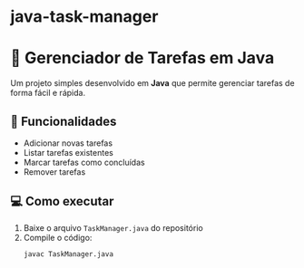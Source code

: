 # java-task-manager

# 📝 Gerenciador de Tarefas em Java

Um projeto simples desenvolvido em **Java** que permite gerenciar tarefas de forma fácil e rápida.

## 🚀 Funcionalidades
- Adicionar novas tarefas  
- Listar tarefas existentes  
- Marcar tarefas como concluídas  
- Remover tarefas  

## 💻 Como executar
1. Baixe o arquivo `TaskManager.java` do repositório  
2. Compile o código:
   ```bash
   javac TaskManager.java
